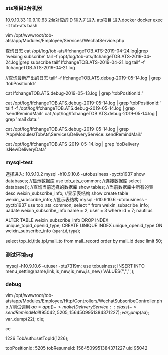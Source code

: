 ### ats项目2台机器
10.9.10.33 10.9.10.63  2台对应的ID 输入7 进入
ats项目 进入docker
docker exec -it tob-ats bash

vim /opt/wwwroot/tob-ats/app/Modules/Employee/Services/WechatService.php

查询日志
cat /opt/log/tob-ats/IfchangeTOB.ATS-2019-04-24.log|grep 'weixing subscribe'
tail -f /opt/log/tob-ats/IfchangeTOB.ATS-2019-04-24.log|grep subscribe
tailf IfchangeTOB.ATS-2019-04-21.log 
tailf -f IfchangeTOB.ATS-2019-04-21.log 

//查询最新产出的日志
tailf -f IfchangeTOB.ATS.debug-2019-05-14.log | grep 'tobPositionId:'

cat IfchangeTOB.ATS.debug-2019-05-13.log | grep 'tobPositionId:'


cat /opt/log/IfchangeTOB.ATS.debug-2019-05-14.log | grep 'tobPositionId:'
tailf -f /opt/log/IfchangeTOB.ATS.debug-2019-05-14.log | grep 'sendRemindMail:'
cat /opt/log/IfchangeTOB.ATS.debug-2019-05-14.log | grep 'mail data:'


cat /opt/log/IfchangeTOB.ATS.debug-2019-05-14.log | grep 'App\Modules\TobAts\Services\DeliveryService::sendRemindMail:'

cat /opt/log/IfchangeTOB.ATS-2019-05-14.log | grep 'doDelivery isNewDeliveryData'




### mysql-test
选择进入: 10.9.10.2
mysql -h10.9.10.6 -utobusiness -pyctb1937
show databases;   //显示数据库
use tob_ats_common;  //连接数据库
select database();  //查询当前选择的数据库
show tables; //当前数据库中所有的表
desc weixin_subscribe_info;  //显示表结构
show create table weixin_subscribe_info;  //显示表结构
mysql -h10.9.10.6 -utobusiness -pyctb1937
use tob_ats_common;
select * from weixin_subscribe_info;
uadate weixin_subscribe_info name = 2, user = 3 where id = 7;
nautilus

ALTER TABLE weixin_subscribe_info DROP INDEX unique_topid_openid_type;
CREATE UNIQUE INDEX unique_openid_type ON weixin_subscribe_info (`openid`,`type`);

select top_id,title,tpl,mail_to from mail_record order by mail_id desc limit 50;
### 测试环境sql
mysql -h10.9.10.6 -utuser -ptu7319m;
use tobusiness;
INSERT INTO menu_setting(name,link,is_new,is_new,is_new) VALUES('','','',);

### debug
vim /opt/wwwroot/tob-ats/app/Modules/Employee/Http/Controllers/WechatSubscribeController.php 
//测试调用
$aa = app()->make(DeliveryService::class)->sendRemindMail(95042,5205,1564509951384371227);
var_dump($aa);
var_dump(22);
die;

ce

1226
TobAuth::setTopId(1226);


 tobPositionId: 5205   tobResumeId: 1564509951384371227  uid 95042

